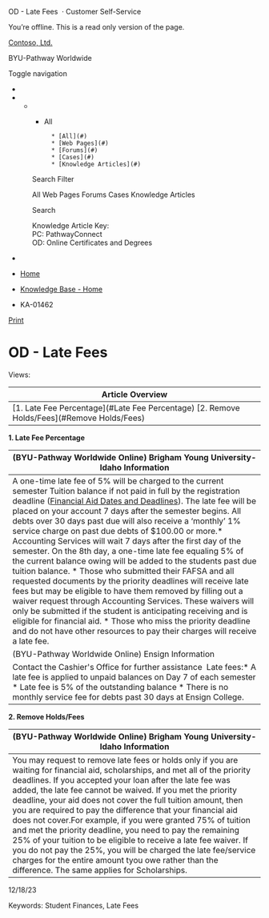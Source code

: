 





 
 OD \- Late Fees
  · Customer Self\-Service













You’re offline. This is a read only version of the page.






[Contoso, Ltd.](~/ "Contoso, Ltd.")


BYU\-Pathway Worldwide




Toggle navigation







* 
* + - All
		
		
			* [All](#)
			* [Web Pages](#)
			* [Forums](#)
			* [Cases](#)
			* [Knowledge Articles](#)
	
	Search Filter
	
	All
	Web Pages
	Forums
	Cases
	Knowledge Articles
	
	
	 Search
	 
	
	
	
	
	
	
	
	
	Knowledge Article Key:  
	PC: PathwayConnect  
	OD: Online Certificates and Degrees
* 















* [Home](/)
* [Knowledge Base \- Home](/knowledgebase/)
* KA\-01462






 [Print](javascript:window.print())



OD \- Late Fees
===============














Views: 





| Article Overview |
| --- |
| [1\. Late Fee Percentage](#Late Fee Percentage) [2\. Remove Holds/Fees](#Remove Holds/Fees) |


  
**1\. Late Fee Percentage**


| (BYU\-Pathway Worldwide Online) Brigham Young University\-Idaho Information |
| --- |
| A one\-time late fee of 5% will be charged to the current semester Tuition balance if not paid in full by the registration deadline ([Financial Aid Dates and Deadlines](http://www.byui.edu/financial-aid/resources/dates-and-deadlines)). The late fee will be placed on your account 7 days after the semester begins. All debts over 30 days past due will also receive a ‘monthly’ 1% service charge on past due debts of $100\.00 or more.* Accounting Services will wait 7 days after the first day of the semester. On the 8th day, a one\-time late fee equaling 5% of the current balance owing will be added to the students past due tuition balance. * Those who submitted their FAFSA and all requested documents by the priority deadlines will receive late fees but may be eligible to have them removed by filling out a waiver request through Accounting Services. These waivers will only be submitted if the student is anticipating receiving and is eligible for financial aid. * Those who miss the priority deadline and do not have other resources to pay their charges will receive a late fee. |
| (BYU\-Pathway Worldwide Online) Ensign Information |
| Contact the Cashier's Office for further assistance  Late fees:* A late fee is applied to unpaid balances on Day 7 of each semester * Late fee is 5% of the outstanding balance * There is no monthly service fee for debts past 30 days at Ensign College. |


**2\. Remove Holds/Fees**


| (BYU\-Pathway Worldwide Online) Brigham Young University\-Idaho Information |
| --- |
| You may request to remove late fees or holds only if you are waiting for financial aid, scholarships, and met all of the priority deadlines. If you accepted your loan after the late fee was added, the late fee cannot be waived. If you met the priority deadline, your aid does not cover the full tuition amount, then you are required to pay the difference that your financial aid does not cover.For example, if you were granted 75% of tuition and met the priority deadline, you need to pay the remaining 25% of your tuition to be eligible to receive a late fee waiver. If you do not pay the 25%, you will be charged the late fee/service charges for the entire amount tyou owe rather than the difference. The same applies for Scholarships. |


12/18/23
 







Keywords: Student Finances, Late Fees
































